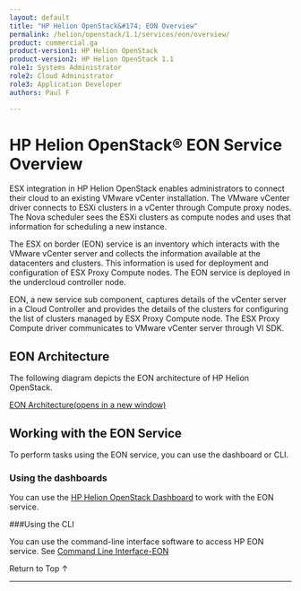 ```yaml
---
layout: default
title: "HP Helion OpenStack&#174; EON Overview"
permalink: /helion/openstack/1.1/services/eon/overview/
product: commercial.ga
product-version1: HP Helion OpenStack
product-version2: HP Helion OpenStack 1.1
role1: Systems Administrator 
role2: Cloud Administrator 
role3: Application Developer 
authors: Paul F

---
```

<!--PUBLISHED-->

<script>

function PageRefresh {
onLoad="window.refresh"
}

PageRefresh();

</script>

<!--
<p style="font-size: small;"> <a href="/helion/openstack/1.1/services/compute/overview/">&#9664; PREV</a> | <a href="/helion/openstack/1.1/services/overview/">&#9650; UP</a> | <a href="/helion/openstack/1.1/services/imaging/overview/"> NEXT &#9654</a> </p>
-->


# HP Helion OpenStack&#174; EON Service Overview #

ESX integration in HP Helion OpenStack enables administrators to connect their cloud to an existing VMware vCenter installation. The VMware vCenter driver connects to ESXi clusters in a vCenter through Compute proxy nodes. The Nova scheduler sees the ESXi clusters as compute nodes and uses that information for scheduling a new instance. 

The ESX on border (EON) service is an inventory which interacts with the VMware vCenter server and collects the information available at the datacenters and clusters. This information is used for deployment and configuration of ESX Proxy Compute nodes. The EON service is deployed in the undercloud controller node. 

EON, a new service sub component, captures details of the vCenter server in a Cloud Controller and provides the details of the clusters for configuring the list of clusters managed by ESX Proxy Compute node. The ESX Proxy Compute driver communicates to VMware vCenter server through VI SDK. 


<!---
*  A RESTful API service

* A Conductor service <!--, which does the bulk of the work of interacting with VMWare vCenter Server, collects and monitors the inventory of Datacenters, Clusters and vSwitch / dvSwitch details and makes it available to other services through REST APIs-->
<!--
* A Database and DB API <!---for storing the list of managed vCenter Servers and its associated Datacenter vSwitch / dvSwitch,  activated / imported Clusters details--->
<!--
* The message bus is used to communicate between eon-api and eon-conductor.
--->

## EON Architecture

The following diagram depicts the EON architecture of HP Helion OpenStack.

<a href="javascript:window.open('/content/documentation/media//eon-architecture.png','_blank','toolbar=no,menubar=no,resizable=yes,scrollbars=yes')">EON Architecture(opens in a new window)</a>

<!---
<img src="media/eon-architecture.png" /> --->

## Working with the EON Service

To perform tasks using the EON service, you can use the dashboard or CLI.

### Using the dashboards<a name="UI"></a>

You can use the [HP Helion OpenStack Dashboard](/helion/openstack/1.1/undercloud/resource/esx/compute/) to work with the EON service.

###Using the CLI<a name="cli"></a>

You can use the command-line interface software to access HP EON service. See [Command Line Interface-EON](/helion/openstack/1.1/undercloud/eon/cli/)


<a href="#top" style="padding:14px 0px 14px 0px; text-decoration: none;"> Return to Top &#8593; </a>


----
